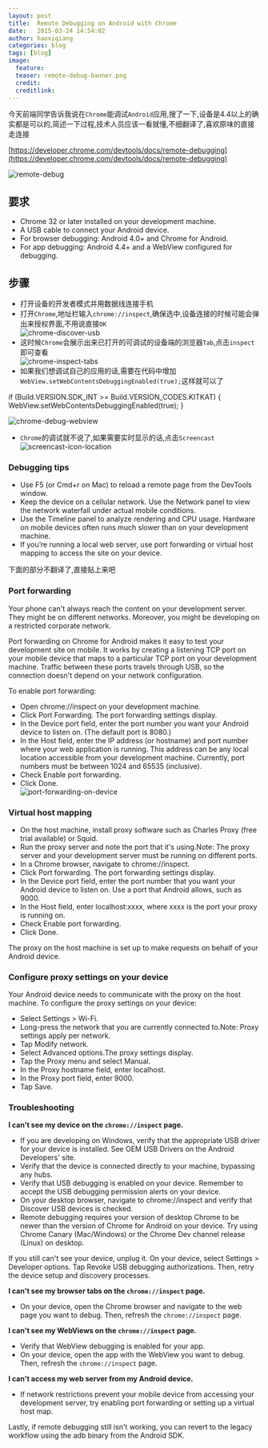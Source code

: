 ```yaml
---
layout: post
title:  Remote Debugging on Android with Chrome
date:   2015-03-24 14:54:02
author: haoxiqiang
categories: blog
tags: [blog]
image:
  feature:
  teaser: remote-debug-banner.png
  credit:
  creditlink:
---
```

今天前端同学告诉我说在`Chrome`能调试`Android`应用,搜了一下,设备是4.4以上的确实都是可以的,简述一下过程,技术人员应该一看就懂,不细翻译了,喜欢原味的直接走连接

[https://developer.chrome.com/devtools/docs/remote-debugging](https://developer.chrome.com/devtools/docs/remote-debugging)

![remote-debug](/images/remote-debug-banner.png)
<!-- more -->
## 要求

* Chrome 32 or later installed on your development machine.
* A USB cable to connect your Android device.
* For browser debugging: Android 4.0+ and Chrome for Android.
* For app debugging: Android 4.4+ and a WebView configured for debugging.

## 步骤

* 打开设备的开发者模式并用数据线连接手机
* 打开`Chrome`,地址栏输入`chrome://inspect`,确保选中,设备连接的时候可能会弹出来授权界面,不用说直接`OK`
<br />![chrome-discover-usb](/images/chrome-discover-usb.png)
* 这时候`Chrome`会展示出来已打开的可调试的设备端的浏览器`Tab`,点击`inspect`即可查看
<br />![chrome-inspect-tabs](/images/chrome-inspect-tabs.png)
* 如果我们想调试自己的应用的话,需要在代码中增加`WebView.setWebContentsDebuggingEnabled(true);`这样就可以了

if (Build.VERSION.SDK_INT >= Build.VERSION_CODES.KITKAT) {
    WebView.setWebContentsDebuggingEnabled(true);
}

![chrome-debug-webview](/images/chrome-debug-webview.png)
* `Chrome`的调试就不说了,如果需要实时显示的话,点击`Screencast`
<br />![screencast-icon-location](/images/screencast-icon-location.png)

### Debugging tips

* Use F5 (or Cmd+r on Mac) to reload a remote page from the DevTools window.
* Keep the device on a cellular network. Use the Network panel to view the network waterfall under actual mobile conditions.
* Use the Timeline panel to analyze rendering and CPU usage. Hardware on mobile devices often runs much slower than on your development machine.
* If you’re running a local web server, use port forwarding or virtual host mapping to access the site on your device.
      


下面的部分不翻译了,直接贴上来吧
### Port forwarding

Your phone can't always reach the content on your development server. They might be on different networks. Moreover, you might be developing on a restricted corporate network.

Port forwarding on Chrome for Android makes it easy to test your development site on mobile. It works by creating a listening TCP port on your mobile device that maps to a particular TCP port on your development machine. Traffic between these ports travels through USB, so the connection doesn't depend on your network configuration.

To enable port forwarding:

* Open chrome://inspect on your development machine.
* Click Port Forwarding. The port forwarding settings display.
* In the Device port field, enter the port number you want your Android device to listen on. 
(The default port is 8080.)
* In the Host field, enter the IP address (or hostname) and port number where your web application is running. 
This address can be any local location accessible from your development machine. Currently, port numbers must be between 1024 and 65535 (inclusive).
* Check Enable port forwarding.
* Click Done.
<br />![port-forwarding-on-device](/images/port-forwarding-on-device.png)

### Virtual host mapping

* On the host machine, install proxy software such as Charles Proxy (free trial available) or Squid.
* Run the proxy server and note the port that it's using.Note: The proxy server and your development server must be running on different ports.
* In a Chrome browser, navigate to chrome://inspect.
* Click Port forwarding. The port forwarding settings display.
* In the Device port field, enter the port number that you want your Android device to listen on. Use a port that Android allows, such as 9000.
* In the Host field, enter localhost:xxxx, where xxxx is the port your proxy is running on.
* Check Enable port forwarding.
* Click Done.

The proxy on the host machine is set up to make requests on behalf of your Android device.

### Configure proxy settings on your device

Your Android device needs to communicate with the proxy on the host machine.
To configure the proxy settings on your device:

* Select Settings > Wi-Fi.
* Long-press the network that you are currently connected to.Note: Proxy settings apply per network.
* Tap Modify network.
* Select Advanced options.The proxy settings display.
* Tap the Proxy menu and select Manual.
* In the Proxy hostname field, enter localhost.
* In the Proxy port field, enter 9000.
* Tap Save.

### Troubleshooting

**I can't see my device on the `chrome://inspect` page.**

* If you are developing on Windows, verify that the appropriate USB driver for your device is installed. See OEM USB Drivers on the Android Developers' site.
* Verify that the device is connected directly to your machine, bypassing any hubs.
* Verify that USB debugging is enabled on your device. Remember to accept the USB debugging permission alerts on your device.
* On your desktop browser, navigate to chrome://inspect and verify that Discover USB devices is checked.
* Remote debugging requires your version of desktop Chrome to be newer than the version of Chrome for Android on your device. Try using Chrome Canary (Mac/Windows) or the Chrome Dev channel release (Linux) on desktop.

If you still can't see your device, unplug it. On your device, select Settings > Developer options. Tap Revoke USB debugging authorizations. Then, retry the device setup and discovery processes.

**I can't see my browser tabs on the `chrome://inspect` page.**

* On your device, open the Chrome browser and navigate to the web page you want to debug. Then, refresh the `chrome://inspect` page.

**I can't see my WebViews on the `chrome://inspect` page.**

* Verify that WebView debugging is enabled for your app.
* On your device, open the app with the WebView you want to debug. Then, refresh the `chrome://inspect` page.

**I can't access my web server from my Android device.**

* If network restrictions prevent your mobile device from accessing your development server, try enabling port forwarding or setting up a virtual host map.

Lastly, if remote debugging still isn't working, you can revert to the legacy workflow using the adb binary from the Android SDK.